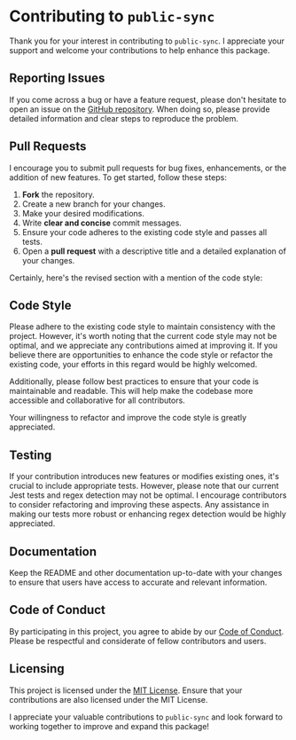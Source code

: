 # Contributing to `public-sync`

Thank you for your interest in contributing to `public-sync`. I appreciate your support and welcome your contributions to help enhance this package.

## Reporting Issues

If you come across a bug or have a feature request, please don't hesitate to open an issue on the [GitHub repository](https://github.com/OllyFN/public-sync). When doing so, please provide detailed information and clear steps to reproduce the problem.

## Pull Requests

I encourage you to submit pull requests for bug fixes, enhancements, or the addition of new features. To get started, follow these steps:

1. **Fork** the repository.
2. Create a new branch for your changes.
3. Make your desired modifications.
4. Write **clear and concise** commit messages.
5. Ensure your code adheres to the existing code style and passes all tests.
6. Open a **pull request** with a descriptive title and a detailed explanation of your changes.

Certainly, here's the revised section with a mention of the code style:

## Code Style

Please adhere to the existing code style to maintain consistency with the project. However, it's worth noting that the current code style may not be optimal, and we appreciate any contributions aimed at improving it. If you believe there are opportunities to enhance the code style or refactor the existing code, your efforts in this regard would be highly welcomed.

Additionally, please follow best practices to ensure that your code is maintainable and readable. This will help make the codebase more accessible and collaborative for all contributors.

Your willingness to refactor and improve the code style is greatly appreciated.

## Testing

If your contribution introduces new features or modifies existing ones, it's crucial to include appropriate tests. However, please note that our current Jest tests and regex detection may not be optimal. I encourage contributors to consider refactoring and improving these aspects. Any assistance in making our tests more robust or enhancing regex detection would be highly appreciated.

## Documentation

Keep the README and other documentation up-to-date with your changes to ensure that users have access to accurate and relevant information.

## Code of Conduct

By participating in this project, you agree to abide by our [Code of Conduct](CODE_OF_CONDUCT.md). Please be respectful and considerate of fellow contributors and users.

## Licensing

This project is licensed under the [MIT License](LICENSE). Ensure that your contributions are also licensed under the MIT License.

I appreciate your valuable contributions to `public-sync` and look forward to working together to improve and expand this package!